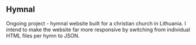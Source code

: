 ## Hymnal

Ongoing project - hymnal website built for a christian church in Lithuania. I intend to make the website far more responsive by switching from individual HTML files per hymn to JSON.
